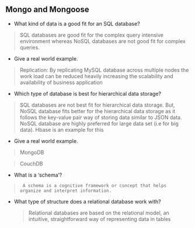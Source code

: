 ## Mongo and Mongoose

- What kind of data is a good fit for an SQL database?

>    SQL databases are good fit for the complex query intensive   environment whereas NoSQL databases are not good fit for complex queries.

- Give a real world example.

>Replication: By replicating MySQL database across multiple nodes the work load can be reduced heavily increasing the scalability and availability of business application

- Which type of database is best for hierarchical data storage?

>SQL databases are not best fit for hierarchical data storage. But, NoSQL database fits better for the hierarchical data storage as it follows the key-value pair way of storing data similar to JSON data. NoSQL database are highly preferred for large data set (i.e for big data). Hbase is an example for this

- Give a real world example.

>MongoDB

>CouchDB

- What is a ‘schema’?
>      A schema is a cognitive framework or concept that helps organize and interpret information.

- What type of structure does a relational database work with?

    >    Relational databases are based on the relational model, an intuitive, straightforward way of representing data in tables